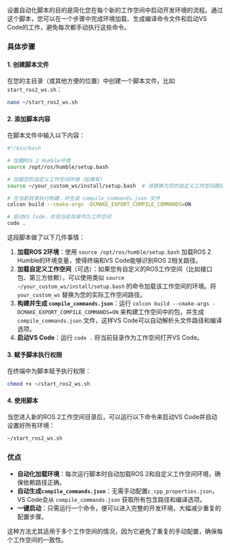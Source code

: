 设置自动化脚本的目的是简化您在每个新的工作空间中启动开发环境的流程。通过这个脚本，您可以在一个步骤中完成环境加载、生成编译命令文件和启动VS Code的工作，避免每次都手动执行这些命令。

### 具体步骤

#### 1. 创建脚本文件

在您的主目录（或其他方便的位置）中创建一个脚本文件，比如 `start_ros2_ws.sh`：

```bash
nano ~/start_ros2_ws.sh
```

#### 2. 添加脚本内容

在脚本文件中输入以下内容：

```bash
#!/bin/bash

# 加载ROS 2 Humble环境
source /opt/ros/humble/setup.bash

# 加载您的自定义工作空间环境（如果有）
source ~/your_custom_ws/install/setup.bash  # 请替换为您的自定义工作空间路径

# 在当前目录执行构建，并生成 compile_commands.json 文件
colcon build --cmake-args -DCMAKE_EXPORT_COMPILE_COMMANDS=ON

# 启动VS Code，并将当前目录作为工作空间
code .
```

这段脚本做了以下几件事情：

1. **加载ROS 2环境**：使用 `source /opt/ros/humble/setup.bash` 加载ROS 2 Humble的环境变量，使得终端和VS Code能够识别ROS 2相关路径。
2. **加载自定义工作空间**（可选）：如果您有自定义的ROS工作空间（比如接口包、第三方依赖），可以使用类似 `source ~/your_custom_ws/install/setup.bash` 的命令加载该工作空间的环境。将 `your_custom_ws` 替换为您的实际工作空间路径。
3. **构建并生成 `compile_commands.json`**：运行 `colcon build --cmake-args -DCMAKE_EXPORT_COMPILE_COMMANDS=ON` 来构建工作空间中的包，并生成 `compile_commands.json` 文件，这样VS Code可以自动解析头文件路径和编译选项。
4. **启动VS Code**：运行 `code .` 将当前目录作为工作空间打开VS Code。

#### 3. 赋予脚本执行权限

在终端中为脚本赋予执行权限：

```bash
chmod +x ~/start_ros2_ws.sh
```

#### 4. 使用脚本

当您进入新的ROS 2工作空间目录后，可以运行以下命令来启动VS Code并自动设置好所有环境：

```bash
~/start_ros2_ws.sh
```

### 优点

- **自动化加载环境**：每次运行脚本时自动加载ROS 2和自定义工作空间环境，确保依赖路径正确。
- **自动生成`compile_commands.json`**：无需手动配置`c_cpp_properties.json`，VS Code会从 `compile_commands.json` 获取所有包含路径和编译选项。
- **一键启动**：只需运行一个命令，便可以进入完整的开发环境，大幅减少重复的配置步骤。

这种方法尤其适用于多个工作空间的情况，因为它避免了重复的手动配置，确保每个工作空间的一致性。